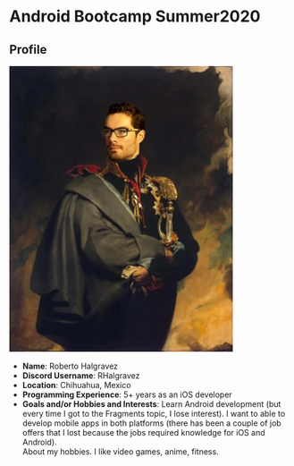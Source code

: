 # Android Bootcamp Summer2020

## Profile

<img src="./images/ProfilePicture.jpg" width="400">

* **Name**: Roberto Halgravez
* **Discord Username**: RHalgravez
* **Location**: Chihuahua, Mexico
* **Programming Experience**: 5+ years as an iOS developer
* **Goals and/or Hobbies and Interests**: Learn Android development (but every time I got to the Fragments topic, I lose interest). I want to able to develop mobile apps in both platforms (there has been a couple of job offers that I lost because the jobs required knowledge for iOS and Android).  
About my hobbies. I like video games, anime, fitness.

